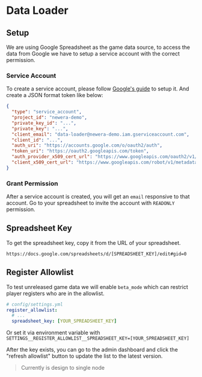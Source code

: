 Data Loader
===

## Setup

We are using Google Spreadsheet as the game data source, to access the data from Google we have to setup a service account with the correct permission.

### Service Account

To create a service account, please follow [Google's guide](https://developers.google.com/workspace/guides/create-credentials#service-account) to setup it. And create a JSON format token like below:

```json
{
  "type": "service_account",
  "project_id": "newera-demo",
  "private_key_id": "...",
  "private_key": "...",
  "client_email": "data-loader@newera-demo.iam.gserviceaccount.com",
  "client_id": "...",
  "auth_uri": "https://accounts.google.com/o/oauth2/auth",
  "token_uri": "https://oauth2.googleapis.com/token",
  "auth_provider_x509_cert_url": "https://www.googleapis.com/oauth2/v1/certs",
  "client_x509_cert_url": "https://www.googleapis.com/robot/v1/metadata/x509/data-loader%40newera-demo.iam.gserviceaccount.com"
}
```

### Grant Permission

After a service account is created, you will get an `email` responsive to that account. Go to your spreadsheet to invite the account with `READONLY` permission.

## Spreadsheet Key

To get the spreadsheet key, copy it from the URL of your spreadsheet.

```
https://docs.google.com/spreadsheets/d/[SPREADSHEET_KEY]/edit#gid=0
```

## Register Allowlist

To test unreleased game data we will enable `beta_mode` which can restrict player registers who are in the allowlist.

```yaml
# config/settings.yml
register_allowlist:
  # ...
  spreadsheet_key: [YOUR_SPREADSHEET_KEY]
```

Or set it via environment variable with `SETTINGS__REGISTER_ALLOWLIST__SPREADSHEET_KEY=[YOUR_SPREADSHEET_KEY]`

After the key exists, you can go to the admin dashboard and click the "refresh allowlist" button to update the list to the latest version.

> Currently is design to single node
